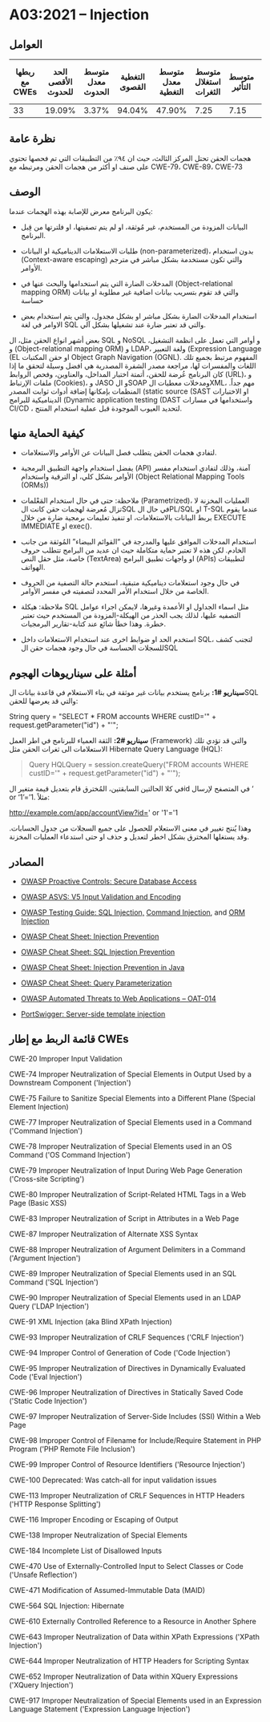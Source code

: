 # A03:2021 – Injection

## العوامل

| ربطها مع CWEs | الحد الأقصى للحدوث | متوسط معدل الحدوث | التغطية القصوى | متوسط معدل التغطية | متوسط استغلال الثغرات | متوسط التأثير | إجمالي التكرار | إجمالي نقاط الضعف CVEs |
|---------------|--------------------|-------------------|----------------|--------------------|-----------------------|---------------|----------------|------------------------|
| 33            | 19.09%             | 3.37%             | 94.04%         | 47.90%             | 7.25                  | 7.15          | 274,228        | 32,078                 |



## نظرة عامة


هجمات الحقن تحتل المركز الثالث، حيث ان ٩٤٪ من التطبيقات التي تم فحصها تحتوي على صنف او أكثر من هجمات الحقن ومرتبطه مع CWE-79، CWE-89، CWE-73


## الوصف 

يكون البرنامج معرض للإصابة بهذه الهجمات عندما: 

-   البيانات المزودة من المستخدم، غير مُوثقة، او لم يتم تصفيتها، او فلترتها من قِبل البرنامج. 

-  طلبات الاستعلامات الديناميكية او البيانات (non-parameterized)، بدون استخدام  (Context-aware escaping) والتي تكون مستخدمة بشكل مباشر في مترجم الأوامر.

-   المدخلات الضارة التي يتم استخدامها والبحث عنها في (Object-relational mapping ORM) والتي قد تقوم بتسريب بيانات اضافية غير مطلوبة او بيانات حساسة


-   استخدام المدخلات الضارة بشكل مباشر او بشكل مجدول، والتي يتم استخدام بعض الاوامر في لغة SQL والتي قد تعتبر ضارة عند تشغيلها بشكل آلي.

بعض أشهر انواع الحقن مثل، ال SQL و NoSQL و أوامر التي تعمل على انظمة التشغيل، و (Object-relational mapping ORM) و LDAP، ولغة التعبير (Expression Language  (EL او حقن المكتبات Object Graph Navigation (OGNL). المفهوم مرتبط بجميع تلك اللغات والمفسرات لها، مراجعة مصدر الشفرة المصدرية هي افضل وسيلة لتحقق ما إذا كان البرنامج عُرضة للحقن، أتمتة اختبار المداخل، والعناوين، وفحص الروابط (URL)، و ملفات الإرتباط (Cookies)، و JASO و الSOAP ومدخلات معطيات الXML، مهم جداً. المنظمات بإمكانها إضافة أدوات ثوابت المصدر (static source (SAST او الاختبارات الديناميكية للبرامج (Dynamic application testing (DAST واستخدامها في مسارات CI/CD ، لتحديد العيوب الموجودة قبل عملية استخدام المنتج. 


## كيفية الحماية منها 

-   لتفادي هجمات الحقن يتطلب فصل البيانات عن الأوامر والاستعلامات. 

-   يفضل استخدام واجهة التطبيق البرمجية (API) آمنة، وذلك لتفادي استخدام مفسر الأوامر بشكل كلي، او الترقية واستخدام (Object Relational Mapping Tools (ORMs))

-   ملاحظة: حتى في حال استخدام المَعْلمات (Parametrized)، العمليات المخزنة لا تزال مُعرضة لهجمات حقن كانت  الSQL في حال الPL/SQL او T-SQL عندما يقوم بربط البيانات بالاستعلامات، او تنفيذ تعليمات برمجية ضارة من خلال EXECUTE IMMEDIATE او exec(). 

-   استخدام المدخلات الموافق عليها والمدرجة في “القوائم البيضاء”  المُوثقة من جانب الخادم. لكن هذه لا تعتبر حماية متكاملة حيث ان عديد من البرامج تتطلب حروف خاصة، مثل حقل النص (TextArea) او واجهات تطبيق البرامج (APIs) لتطبيقات الهواتف. 

-   في حال وجود استعلامات ديناميكية متبقية، استخدم حالة التصفية من الحروف الخاصة من خلال استخدام الأمر المحدد لتصفيته في مفسر الأوامر.  


-   ملاحظة: هيكلة SQL مثل اسماء الجداول او الأعمدة وغيرها، لايمكن اجراء عوامل التصفيه عليها، لذلك يجب الحذر من الهيكلة-المزودة من المستخدم حيث تعتبر خطرة. وهذا خطأ شائع عند كتابة-تقارير البرمجيات. 


-   استخدم الحد او ضوابط اخرى عند استخدام الاستعلامات داخل SQL، لتجنب كشف للسجلات الحساسة في حال وجود هجمات حقن الSQL


## أمثلة على سيناريوهات الهجوم

**سيناريو #1:** برنامج يستخدم بيانات غير موثقة في بناء الاستعلام في قاعدة بيانات الSQL  والتي قد يعرضها للحقن: 

String query = "SELECT \* FROM accounts WHERE custID='" +
request.getParameter("id") + "'";

**سيناريو #2:** الثقة العمياء للبرنامج في اطر العمل (Framework) والتي قد تؤدي تلك الاستعلامات الى ثغرات الحقن مثل Hibernate Query Language (HQL): 

> Query HQLQuery = session.createQuery("FROM accounts WHERE custID='" +
> request.getParameter("id") + "'");

في كلا الحالتين السابقتين، المُخترق قام بتعديل قيمة متغير الid في المتصفح لإرسال ‘ or ‘1’=’1. مثلاً:

http://example.com/app/accountView?id=' or '1'='1

وهذا يُنتج تغيير في معنى الاستعلام للحصول على جميع السجلات من جدول الحسابات. وقد يستغلها المخترق بشكل اخطر لتعديل و حذف او حتى استدعاء العمليات المخزنة. 


## المصادر

-   [OWASP Proactive Controls: Secure Database
    Access](https://owasp.org/www-project-proactive-controls/v3/en/c3-secure-database)

-   [OWASP ASVS: V5 Input Validation and
    Encoding](https://owasp.org/www-project-application-security-verification-standard)

-   [OWASP Testing Guide: SQL
    Injection,](https://owasp.org/www-project-web-security-testing-guide/latest/4-Web_Application_Security_Testing/07-Input_Validation_Testing/05-Testing_for_SQL_Injection) [Command
    Injection](https://owasp.org/www-project-web-security-testing-guide/latest/4-Web_Application_Security_Testing/07-Input_Validation_Testing/12-Testing_for_Command_Injection),
    and [ORM
    Injection](https://owasp.org/www-project-web-security-testing-guide/latest/4-Web_Application_Security_Testing/07-Input_Validation_Testing/05.7-Testing_for_ORM_Injection)

-   [OWASP Cheat Sheet: Injection
    Prevention](https://cheatsheetseries.owasp.org/cheatsheets/Injection_Prevention_Cheat_Sheet.html)

-   [OWASP Cheat Sheet: SQL Injection
    Prevention](https://cheatsheetseries.owasp.org/cheatsheets/SQL_Injection_Prevention_Cheat_Sheet.html)

-   [OWASP Cheat Sheet: Injection Prevention in
    Java](https://cheatsheetseries.owasp.org/cheatsheets/Injection_Prevention_Cheat_Sheet_in_Java.html)

-   [OWASP Cheat Sheet: Query
    Parameterization](https://cheatsheetseries.owasp.org/cheatsheets/Query_Parameterization_Cheat_Sheet.html)

-   [OWASP Automated Threats to Web Applications –
    OAT-014](https://owasp.org/www-project-automated-threats-to-web-applications/)

-   [PortSwigger: Server-side template
    injection](https://portswigger.net/kb/issues/00101080_serversidetemplateinjection)

## قائمة الربط مع إطار CWEs

CWE-20 Improper Input Validation

CWE-74 Improper Neutralization of Special Elements in Output Used by a
Downstream Component ('Injection')

CWE-75 Failure to Sanitize Special Elements into a Different Plane
(Special Element Injection)

CWE-77 Improper Neutralization of Special Elements used in a Command
('Command Injection')

CWE-78 Improper Neutralization of Special Elements used in an OS Command
('OS Command Injection')

CWE-79 Improper Neutralization of Input During Web Page Generation
('Cross-site Scripting')

CWE-80 Improper Neutralization of Script-Related HTML Tags in a Web Page
(Basic XSS)

CWE-83 Improper Neutralization of Script in Attributes in a Web Page

CWE-87 Improper Neutralization of Alternate XSS Syntax

CWE-88 Improper Neutralization of Argument Delimiters in a Command
('Argument Injection')

CWE-89 Improper Neutralization of Special Elements used in an SQL
Command ('SQL Injection')

CWE-90 Improper Neutralization of Special Elements used in an LDAP Query
('LDAP Injection')

CWE-91 XML Injection (aka Blind XPath Injection)

CWE-93 Improper Neutralization of CRLF Sequences ('CRLF Injection')

CWE-94 Improper Control of Generation of Code ('Code Injection')

CWE-95 Improper Neutralization of Directives in Dynamically Evaluated
Code ('Eval Injection')

CWE-96 Improper Neutralization of Directives in Statically Saved Code
('Static Code Injection')

CWE-97 Improper Neutralization of Server-Side Includes (SSI) Within a
Web Page

CWE-98 Improper Control of Filename for Include/Require Statement in PHP
Program ('PHP Remote File Inclusion')

CWE-99 Improper Control of Resource Identifiers ('Resource Injection')

CWE-100 Deprecated: Was catch-all for input validation issues

CWE-113 Improper Neutralization of CRLF Sequences in HTTP Headers ('HTTP
Response Splitting')

CWE-116 Improper Encoding or Escaping of Output

CWE-138 Improper Neutralization of Special Elements

CWE-184 Incomplete List of Disallowed Inputs

CWE-470 Use of Externally-Controlled Input to Select Classes or Code
('Unsafe Reflection')

CWE-471 Modification of Assumed-Immutable Data (MAID)

CWE-564 SQL Injection: Hibernate

CWE-610 Externally Controlled Reference to a Resource in Another Sphere

CWE-643 Improper Neutralization of Data within XPath Expressions ('XPath
Injection')

CWE-644 Improper Neutralization of HTTP Headers for Scripting Syntax

CWE-652 Improper Neutralization of Data within XQuery Expressions
('XQuery Injection')

CWE-917 Improper Neutralization of Special Elements used in an
Expression Language Statement ('Expression Language Injection')
